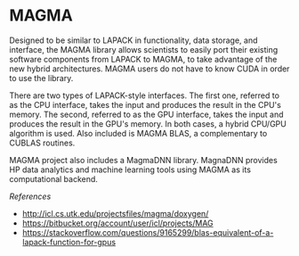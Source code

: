 # MAGMA

Designed to be similar to LAPACK in functionality, data storage, and interface, the MAGMA library
allows scientists to easily port their existing software components from LAPACK to MAGMA, to take
advantage of the new hybrid architectures. MAGMA users do not have to know CUDA in order to use the
library.

There are two types of LAPACK-style interfaces. The first one, referred to as the CPU interface,
takes the input and produces the result in the CPU's memory. The second, referred to as the GPU
interface, takes the input and produces the result in the GPU's memory. In both cases, a hybrid
CPU/GPU algorithm is used. Also included is MAGMA BLAS, a complementary to CUBLAS routines.

MAGMA project also includes a MagmaDNN library. MagnaDNN provides HP data analytics and machine
learning tools using MAGMA as its computational backend.

*References*

- http://icl.cs.utk.edu/projectsfiles/magma/doxygen/
- https://bitbucket.org/account/user/icl/projects/MAG
- https://stackoverflow.com/questions/9165299/blas-equivalent-of-a-lapack-function-for-gpus
